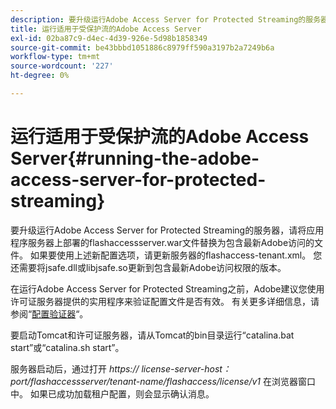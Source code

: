 ```yaml
---
description: 要升级运行Adobe Access Server for Protected Streaming的服务器，请将应用程序服务器上部署的flashaccessserver.war文件替换为包含最新Adobe访问的文件。 如果要使用上述新配置选项，请更新服务器的flashaccess-tenant.xml。 您还需要将jsafe.dll或libjsafe.so更新到包含最新Adobe访问权限的版本。
title: 运行适用于受保护流的Adobe Access Server
exl-id: 02ba87c9-d4ec-4d39-926e-5d98b1858349
source-git-commit: be43bbbd1051886c8979ff590a3197b2a7249b6a
workflow-type: tm+mt
source-wordcount: '227'
ht-degree: 0%

---
```


# 运行适用于受保护流的Adobe Access Server{#running-the-adobe-access-server-for-protected-streaming}

要升级运行Adobe Access Server for Protected Streaming的服务器，请将应用程序服务器上部署的flashaccessserver.war文件替换为包含最新Adobe访问的文件。 如果要使用上述新配置选项，请更新服务器的flashaccess-tenant.xml。 您还需要将jsafe.dll或libjsafe.so更新到包含最新Adobe访问权限的版本。

在运行Adobe Access Server for Protected Streaming之前，Adobe建议您使用许可证服务器提供的实用程序来验证配置文件是否有效。 有关更多详细信息，请参阅“[配置验证器](../../aaxs-protected-streaming/aaxs-protected-streaming-utilities/configuration-validator.md)“。

要启动Tomcat和许可证服务器，请从Tomcat的bin目录运行“catalina.bat start”或“catalina.sh start”。

服务器启动后，通过打开 *https:// license-server-host：port/flashaccessserver/tenant-name/flashaccess/license/v1* 在浏览器窗口中。 如果已成功加载租户配置，则会显示确认消息。
